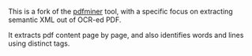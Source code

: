 This is a fork of the [pdfminer](https://github.com/euske/pdfminer) tool, with a specific focus on extracting semantic XML out of OCR-ed PDF. 

It extracts pdf content page by page, and also identifies words and lines using distinct tags. 